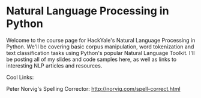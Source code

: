 # Natural Language Processing in Python
Welcome to the course page for HackYale's Natural Language Processing in Python. We'll be covering basic corpus manipulation, word tokenization and text classification tasks using Python's popular Natural Language Toolkit. I'll be posting all of my slides and code samples here, as well as links to interesting NLP articles and resources.

Cool Links:

Peter Norvig's Spelling Corrector: http://norvig.com/spell-correct.html
